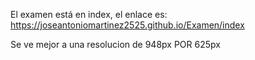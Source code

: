 El examen está en index, el enlace es:
https://joseantoniomartinez2525.github.io/Examen/index

Se ve mejor a una resolucion de 948px POR 625px
